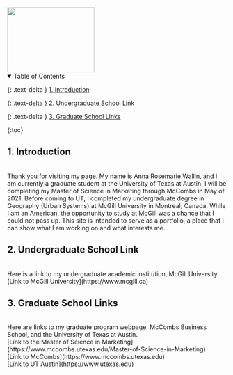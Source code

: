<img src="https://user-images.githubusercontent.com/76073032/102819744-b58e6f00-4399-11eb-826f-932b57f9f670.png" width="200" height="150" />



<details open markdown="block">
  <summary>
    Table of Contents
  </summary>
  
  {: .text-delta }
<a href id="#intro"> 1. Introduction </a><br>

{: .text-delta }
<a href id="#undergradlinks"> 2. Undergraduate School Link </a><br>

{: .text-delta }
<a href id="#gradlinks"> 3. Graduate School Links </a><br>

{:toc}

</details>


<h2 id="intro"> 1. Introduction </h2><br>
Thank you for visiting my page. My name is Anna Rosemarie Wallin, and I am currently a graduate student at the University of Texas at Austin. I will be completing my Master of Science in Marketing through McCombs in May of 2021. Before coming to UT, I completed my undergraduate degree in Geography (Urban Systems) at McGill University in Montreal, Canada. While I am an American, the opportunity to study at McGill was a chance that I could not pass up. This site is intended to serve as a portfolio, a place that I can show what I am working on and what interests me.

<h2 id="#undergradlinks"> 2. Undergraduate School Link </h2> <br>
Here is a link to my undergraduate academic institution, McGill University. <br>
[Link to McGill University](https://www.mcgill.ca) <br>

<h2 id="#gradlinks"> 3. Graduate School Links </h2> <br>
Here are links to my graduate program webpage, McCombs Business School, and the University of Texas at Austin. <br>
[Link to the Master of Science in Marketing](https://www.mccombs.utexas.edu/Master-of-Science-in-Marketing) <br>
[Link to McCombs](https://www.mccombs.utexas.edu) <br>
[Link to UT Austin](https://www.utexas.edu)
